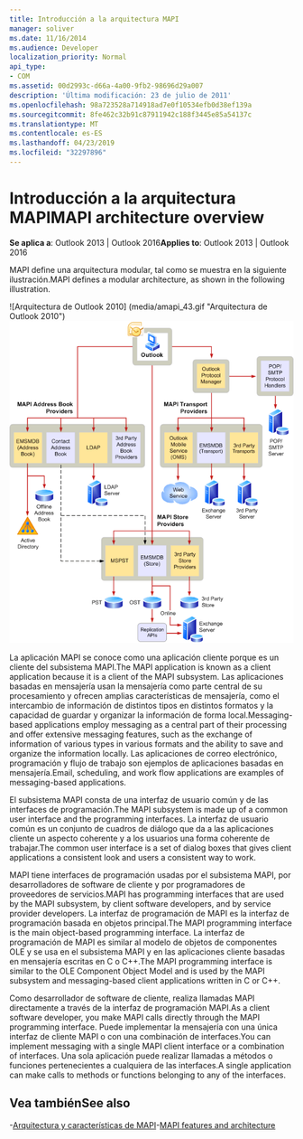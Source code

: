 ```yaml
---
title: Introducción a la arquitectura MAPI
manager: soliver
ms.date: 11/16/2014
ms.audience: Developer
localization_priority: Normal
api_type:
- COM
ms.assetid: 00d2993c-d66a-4a00-9fb2-98696d29a007
description: 'Última modificación: 23 de julio de 2011'
ms.openlocfilehash: 98a723528a714918ad7e0f10534efb0d38ef139a
ms.sourcegitcommit: 8fe462c32b91c87911942c188f3445e85a54137c
ms.translationtype: MT
ms.contentlocale: es-ES
ms.lasthandoff: 04/23/2019
ms.locfileid: "32297896"
---
```

# <a name="mapi-architecture-overview"></a><span data-ttu-id="c02bd-103">Introducción a la arquitectura MAPI</span><span class="sxs-lookup"><span data-stu-id="c02bd-103">MAPI architecture overview</span></span>
 
<span data-ttu-id="c02bd-104">**Se aplica a**: Outlook 2013 | Outlook 2016</span><span class="sxs-lookup"><span data-stu-id="c02bd-104">**Applies to**: Outlook 2013 | Outlook 2016</span></span> 
  
<span data-ttu-id="c02bd-105">MAPI define una arquitectura modular, tal como se muestra en la siguiente ilustración.</span><span class="sxs-lookup"><span data-stu-id="c02bd-105">MAPI defines a modular architecture, as shown in the following illustration.</span></span>  
  
<span data-ttu-id="c02bd-106">![Arquitectura de Outlook 2010] (media/amapi_43.gif "Arquitectura de Outlook 2010")</span><span class="sxs-lookup"><span data-stu-id="c02bd-106">![Outlook 2010 architecture](media/amapi_43.gif "Outlook 2010 architecture")</span></span>
  
<span data-ttu-id="c02bd-107">La aplicación MAPI se conoce como una aplicación cliente porque es un cliente del subsistema MAPI.</span><span class="sxs-lookup"><span data-stu-id="c02bd-107">The MAPI application is known as a client application because it is a client of the MAPI subsystem.</span></span> <span data-ttu-id="c02bd-108">Las aplicaciones basadas en mensajería usan la mensajería como parte central de su procesamiento y ofrecen amplias características de mensajería, como el intercambio de información de distintos tipos en distintos formatos y la capacidad de guardar y organizar la información de forma local.</span><span class="sxs-lookup"><span data-stu-id="c02bd-108">Messaging-based applications employ messaging as a central part of their processing and offer extensive messaging features, such as the exchange of information of various types in various formats and the ability to save and organize the information locally.</span></span> <span data-ttu-id="c02bd-109">Las aplicaciones de correo electrónico, programación y flujo de trabajo son ejemplos de aplicaciones basadas en mensajería.</span><span class="sxs-lookup"><span data-stu-id="c02bd-109">Email, scheduling, and work flow applications are examples of messaging-based applications.</span></span>
  
<span data-ttu-id="c02bd-110">El subsistema MAPI consta de una interfaz de usuario común y de las interfaces de programación.</span><span class="sxs-lookup"><span data-stu-id="c02bd-110">The MAPI subsystem is made up of a common user interface and the programming interfaces.</span></span> <span data-ttu-id="c02bd-111">La interfaz de usuario común es un conjunto de cuadros de diálogo que da a las aplicaciones cliente un aspecto coherente y a los usuarios una forma coherente de trabajar.</span><span class="sxs-lookup"><span data-stu-id="c02bd-111">The common user interface is a set of dialog boxes that gives client applications a consistent look and users a consistent way to work.</span></span>
  
<span data-ttu-id="c02bd-112">MAPI tiene interfaces de programación usadas por el subsistema MAPI, por desarrolladores de software de cliente y por programadores de proveedores de servicios.</span><span class="sxs-lookup"><span data-stu-id="c02bd-112">MAPI has programming interfaces that are used by the MAPI subsystem, by client software developers, and by service provider developers.</span></span> <span data-ttu-id="c02bd-113">La interfaz de programación de MAPI es la interfaz de programación basada en objetos principal.</span><span class="sxs-lookup"><span data-stu-id="c02bd-113">The MAPI programming interface is the main object-based programming interface.</span></span> <span data-ttu-id="c02bd-114">La interfaz de programación de MAPI es similar al modelo de objetos de componentes OLE y se usa en el subsistema MAPI y en las aplicaciones cliente basadas en mensajería escritas en C o C++.</span><span class="sxs-lookup"><span data-stu-id="c02bd-114">The MAPI programming interface is similar to the OLE Component Object Model and is used by the MAPI subsystem and messaging-based client applications written in C or C++.</span></span> 
  
<span data-ttu-id="c02bd-115">Como desarrollador de software de cliente, realiza llamadas MAPI directamente a través de la interfaz de programación MAPI.</span><span class="sxs-lookup"><span data-stu-id="c02bd-115">As a client software developer, you make MAPI calls directly through the MAPI programming interface.</span></span> <span data-ttu-id="c02bd-116">Puede implementar la mensajería con una única interfaz de cliente MAPI o con una combinación de interfaces.</span><span class="sxs-lookup"><span data-stu-id="c02bd-116">You can implement messaging with a single MAPI client interface or a combination of interfaces.</span></span> <span data-ttu-id="c02bd-117">Una sola aplicación puede realizar llamadas a métodos o funciones pertenecientes a cualquiera de las interfaces.</span><span class="sxs-lookup"><span data-stu-id="c02bd-117">A single application can make calls to methods or functions belonging to any of the interfaces.</span></span>
  
## <a name="see-also"></a><span data-ttu-id="c02bd-118">Vea también</span><span class="sxs-lookup"><span data-stu-id="c02bd-118">See also</span></span>

<span data-ttu-id="c02bd-119">-[Arquitectura y características de MAPI](mapi-features-and-architecture.md)</span><span class="sxs-lookup"><span data-stu-id="c02bd-119">-[MAPI features and architecture](mapi-features-and-architecture.md)</span></span>

